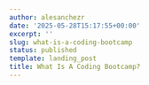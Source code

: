 ```yaml
---
author: alesanchezr
date: '2025-05-28T15:17:55+00:00'
excerpt: ''
slug: what-is-a-coding-bootcamp
status: published
template: landing_post
title: What Is A Coding Bootcamp?
---
```

